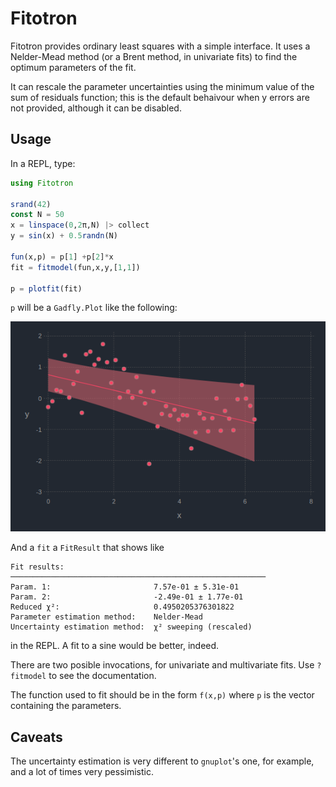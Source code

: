 # Fitotron

Fitotron provides ordinary least squares with a simple interface. It
uses a Nelder-Mead method (or a Brent method, in univariate fits) to
find the optimum parameters of the fit.

It can rescale the parameter uncertainties using the
minimum value of the sum of residuals function; this is the default
behaivour when y errors are not provided, although it can be disabled.

## Usage
In a REPL, type:

```jl
using Fitotron

srand(42)
const N = 50
x = linspace(0,2π,N) |> collect
y = sin(x) + 0.5randn(N)

fun(x,p) = p[1] +p[2]*x
fit = fitmodel(fun,x,y,[1,1])

p = plotfit(fit)
```

`p` will be a `Gadfly.Plot` like the following:

![fit result](https://github.com/RedPointyJackson/Fitotron/blob/master/fitresult.png)


And a `fit` a `FitResult` that shows like
```
Fit results:
─────────────────────────────────────────────────────────
Param. 1:                       7.57e-01 ± 5.31e-01
Param. 2:                       -2.49e-01 ± 1.77e-01
Reduced χ²:                     0.4950205376301822
Parameter estimation method:    Nelder-Mead
Uncertainty estimation method:  χ² sweeping (rescaled)
```
in the REPL. A fit to a sine would be better, indeed.

There are two posible invocations, for univariate and multivariate
fits. Use `?fitmodel` to see the documentation.

The function used to fit should be in the form `f(x,p)` where `p` is the vector containing the parameters.

## Caveats
The uncertainty estimation is very different to `gnuplot`'s one, for
example, and a lot of times very pessimistic.
